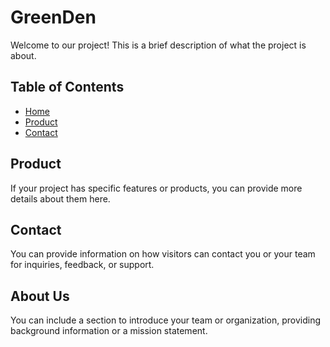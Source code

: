 # GreenDen

Welcome to our project! This is a brief description of what the project is about.

## Table of Contents
- [Home](#home)
- [Product](#product)
- [Contact](#contact)

## Product
If your project has specific features or products, you can provide more details about them here.

## Contact
You can provide information on how visitors can contact you or your team for inquiries, feedback, or support.

## About Us
You can include a section to introduce your team or organization, providing background information or a mission statement.

